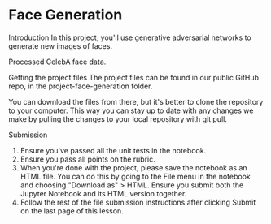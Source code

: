 # Face Generation

Introduction
In this project, you'll use generative adversarial networks to generate new images of faces.


Processed CelebA face data.

Getting the project files
The project files can be found in our public GitHub repo, in the project-face-generation folder.

You can download the files from there, but it's better to clone the repository to your computer. This way you can stay up to date with any changes we make by pulling the changes to your local repository with git pull.

Submission
  1. Ensure you've passed all the unit tests in the notebook.
  2. Ensure you pass all points on the rubric.
  3. When you're done with the project, please save the notebook as an HTML file. You can do this by going to the File menu in the notebook      and choosing "Download as" > HTML. Ensure you submit both the Jupyter Notebook and its HTML version together.
  4. Follow the rest of the file submission instructions after clicking Submit on the last page of this lesson.
